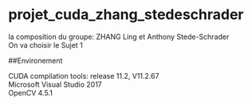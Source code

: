 # projet_cuda_zhang_stedeschrader

la composition du groupe: ZHANG Ling et Anthony Stede-Schrader\
On va choisir le Sujet 1

##Environement

CUDA compilation tools: release 11.2, V11.2.67\
Microsoft Visual Studio 2017\
OpenCV 4.5.1

